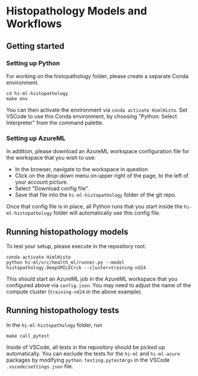 # Histopathology Models and Workflows

## Getting started

### Setting up Python

For working on the histopathology folder, please create a separate Conda environment.

```shell
cd hi-ml-histopathology
make env
```

You can then activate the environment via `conda activate HimlHisto`. Set VSCode to use this Conda environment, by choosing "Python: Select Interpreter"
from the command palette.

### Setting up AzureML

In addition, please download an AzureML workspace configuration file for the workspace that you wish to use:

* In the browser, navigate to the workspace in question
* Click on the drop-down menu on upper right of the page, to the left of your account picture.
* Select "Download config file".
* Save that file into the `hi-ml-histopathology` folder of the git repo.

Once that config file is in place, all Python runs that you start inside the `hi-ml-histopathology` folder will automatically use this config file.

## Running histopathology models

To test your setup, please execute in the repository root:

```shell
conda activate HimlHisto 
python hi-ml/src/health_ml/runner.py --model histopathology.DeepSMILECrck --cluster=training-nd24
```

This should start an AzureML job in the AzureML workspace that you configured above via `config.json`. You may need to adjust the name of 
the compute cluster (`training-nd24` in the above example).

## Running histopathology tests

In the `hi-ml-histopathology` folder, run

```shell
make call_pytest
```

Inside of VSCode, all tests in the repository should be picked up automatically. You can exclude the tests for the `hi-ml` and `hi-ml-azure` packages by
modifying `python.testing.pytestArgs` in the VSCode `.vscode/settings.json` file.
